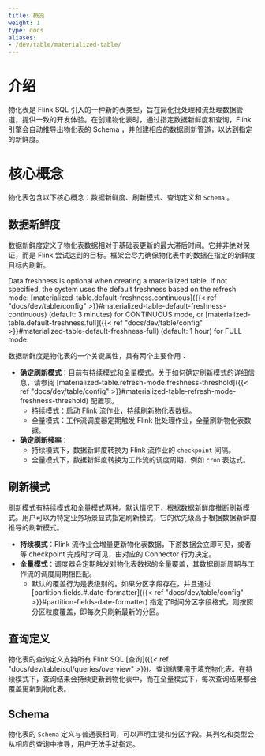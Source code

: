 ```yaml
---
title: 概览
weight: 1
type: docs
aliases:
- /dev/table/materialized-table/
---
```

<!--
Licensed to the Apache Software Foundation (ASF) under one
or more contributor license agreements.  See the NOTICE file
distributed with this work for additional information
regarding copyright ownership.  The ASF licenses this file
to you under the Apache License, Version 2.0 (the
"License"); you may not use this file except in compliance
with the License.  You may obtain a copy of the License at

  http://www.apache.org/licenses/LICENSE-2.0

Unless required by applicable law or agreed to in writing,
software distributed under the License is distributed on an
"AS IS" BASIS, WITHOUT WARRANTIES OR CONDITIONS OF ANY
KIND, either express or implied.  See the License for the
specific language governing permissions and limitations
under the License.
-->

# 介绍

物化表是 Flink SQL 引入的一种新的表类型，旨在简化批处理和流处理数据管道，提供一致的开发体验。在创建物化表时，通过指定数据新鲜度和查询，Flink 引擎会自动推导出物化表的 Schema ，并创建相应的数据刷新管道，以达到指定的新鲜度。

# 核心概念

物化表包含以下核心概念：数据新鲜度、刷新模式、查询定义和 `Schema` 。

## 数据新鲜度

数据新鲜度定义了物化表数据相对于基础表更新的最大滞后时间。它并非绝对保证，而是 Flink 尝试达到的目标。框架会尽力确保物化表中的数据在指定的新鲜度目标内刷新。

Data freshness is optional when creating a materialized table. If not specified, the system uses the default freshness based on the refresh mode: [materialized-table.default-freshness.continuous]({{< ref "docs/dev/table/config" >}}#materialized-table-default-freshness-continuous) (default: 3 minutes) for CONTINUOUS mode, or [materialized-table.default-freshness.full]({{< ref "docs/dev/table/config" >}}#materialized-table-default-freshness-full) (default: 1 hour) for FULL mode.

数据新鲜度是物化表的一个关键属性，具有两个主要作用：
- **确定刷新模式**：目前有持续模式和全量模式。关于如何确定刷新模式的详细信息，请参阅 [materialized-table.refresh-mode.freshness-threshold]({{< ref "docs/dev/table/config" >}}#materialized-table-refresh-mode-freshness-threshold) 配置项。
    - 持续模式：启动 Flink 流作业，持续刷新物化表数据。
    - 全量模式：工作流调度器定期触发 Flink 批处理作业，全量刷新物化表数据。
- **确定刷新频率**：
    - 持续模式下，数据新鲜度转换为 Flink 流作业的 `checkpoint` 间隔。
    - 全量模式下，数据新鲜度转换为工作流的调度周期，例如 `cron` 表达式。

## 刷新模式

刷新模式有持续模式和全量模式两种。默认情况下，根据数据新鲜度推断刷新模式。用户可以为特定业务场景显式指定刷新模式，它的优先级高于根据数据新鲜度推导的刷新模式。

- **持续模式**：Flink 流作业会增量更新物化表数据，下游数据会立即可见，或者等 checkpoint 完成时才可见，由对应的 Connector 行为决定。
- **全量模式**：调度器会定期触发对物化表数据的全量覆盖，其数据刷新周期与工作流的调度周期相匹配。
    - 默认的覆盖行为是表级别的。如果分区字段存在，并且通过 [partition.fields.#.date-formatter]({{< ref "docs/dev/table/config" >}}#partition-fields-date-formatter) 指定了时间分区字段格式，则按照分区粒度覆盖，即每次只刷新最新的分区。

## 查询定义

物化表的查询定义支持所有 Flink SQL [查询]({{< ref "docs/dev/table/sql/queries/overview" >}})。查询结果用于填充物化表。在持续模式下，查询结果会持续更新到物化表中，而在全量模式下，每次查询结果都会覆盖更新到物化表。

## Schema

物化表的 `Schema` 定义与普通表相同，可以声明主键和分区字段。其列名和类型会从相应的查询中推导，用户无法手动指定。
